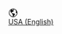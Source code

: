 <div class="region-dropdown-button">
    <a href="#" class="region-dropdown-button-link">
        <div class="region-dropdown-button-icon" style="width: 19px; height: 19px;">
        <svg xmlns="http://www.w3.org/2000/svg" width="19" height="19" viewBox="0 0 19 19">
                <path class="b" d="M9.514.925A8.666,8.666,0,0,0,.925,9.514,8.666,8.666,0,0,0,9.514,18.1,8.669,8.669,0,0,0,18.1,9.514,8.669,8.669,0,0,0,9.514.925Zm7.3,10.152a7.378,7.378,0,0,1-.354,1.14c-.035.088-.059.18-.1.266a7.49,7.49,0,0,1-.65,1.2c-.018.027-.042.05-.061.077a7.523,7.523,0,0,1-.817.991c-.049.053-.106.095-.16.145a7.5,7.5,0,0,1-.981.809l-.013.009A7.429,7.429,0,0,1,9.7,16.96c2.626-1.979,2.305-3.138,3.793-4.793.5-.664-1.493-.83-3.152-1.493-2.157-1-1.33.664-2.987-1.162-1-1.162-1.33-2.819,1.659-1.493.332.332.5-1.162,1.162-1.991.331-.331.331-.663.5-1.161a1.092,1.092,0,0,0-2.157.166c0,.332-1.162-1.991-.332-1.991a5.893,5.893,0,0,1-1.659-.332c.156-.08.319-.143.479-.208a7.361,7.361,0,0,1,2.422-.454.776.776,0,0,1,.086,0c.166-.166-1,1.162-.664,1.162s2.323.5,2.157.664c.57-1-.206-1.624-1.067-1.782a7.388,7.388,0,0,1,3.313,1c.18.11.372.2.543.325.063.045.116.1.179.147a6.831,6.831,0,0,1,1.017.978c-.332.166-.332.663-.166,1,.33.33.334.331.988,0,.106.167.191.347.283.522-.1.039-.138.138-.276.138a2.665,2.665,0,0,0-.83,1.825c0,2.655.664,1.659,1.493,1.991a.6.6,0,0,0,.432.16,7.6,7.6,0,0,1-.078.769C16.828,10.986,16.822,11.032,16.812,11.077ZM6.828,16.463A8.035,8.035,0,0,1,2.047,9.514a7.387,7.387,0,0,1,.118-1.22c.026-.156.048-.312.084-.465A7.419,7.419,0,0,1,2.532,6.9c.079-.21.169-.416.266-.617.068-.143.146-.279.224-.417a7.463,7.463,0,0,1,.6-.9c.1-.129.206-.26.312-.383.141-.16.281-.319.436-.469a7.417,7.417,0,0,1,.668-.554c.155,1.483-1.16,2.314-.664,3.967.664,2.157,1.493,1.162,2.489,2.655C8.01,11.824,9.8,14.608,8.869,16.918A7.4,7.4,0,0,1,6.828,16.463Z" transform="translate(0.059 0.059)"/>
            </svg>
        </div>
        <div class="region-dropdown-button-text">USA (English)</div>
    </a>
</div>

<div id="feds-footer"></div>
<div class="evidon-notice-link"></div>
<script>setMarTechContext()</script>
<script src="https://www.adobe.com/marketingtech/main.min.js"></script>
<script>setDigitalData()</script>


